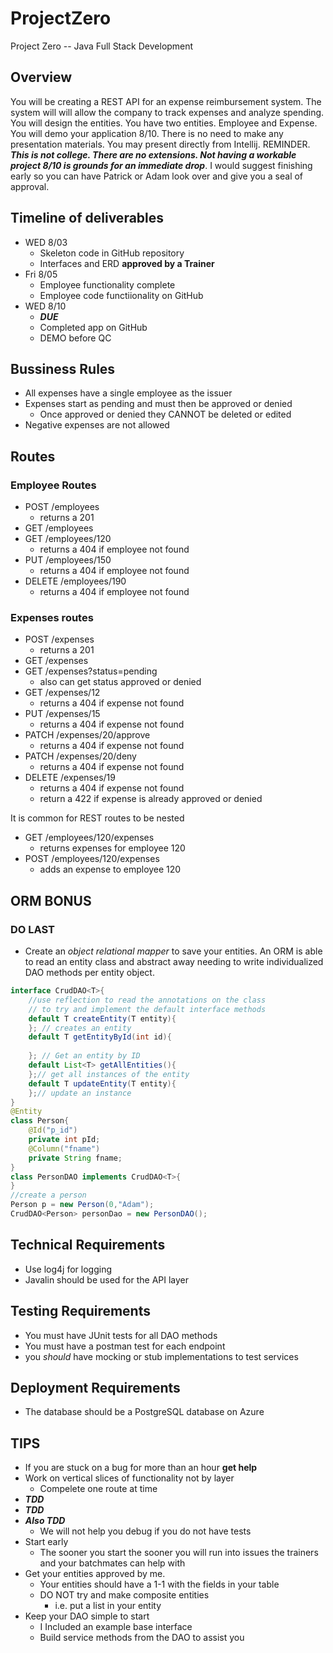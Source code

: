 # ProjectZero
Project Zero -- Java Full Stack Development
## Overview
You will be creating a REST API for an expense reimbursement system. The system will will allow the company to track expenses and analyze spending. You will design the entities. You have two entities. Employee and Expense. You will demo your application 8/10. There is no need to make any presentation materials. You may present directly from Intellij. REMINDER. ***This is not college. There are no extensions. Not having a workable project 8/10 is grounds for an immediate drop***. I would suggest finishing early so you can have Patrick or Adam look over and give you a seal of approval.

## Timeline of deliverables
- WED 8/03
  - Skeleton code in GitHub repository
  - Interfaces and ERD **approved by a Trainer**
- Fri 8/05
  - Employee functionality complete
  - Employee code functiionality on GitHub
- WED 8/10
  - ***DUE***
  - Completed app on GitHub
  - DEMO before QC


## Bussiness Rules
- All expenses have a single employee as the issuer
- Expenses start as pending and must then be approved or denied
  - Once approved or denied they CANNOT be deleted or edited
- Negative expenses are not allowed

## Routes

### Employee Routes
- POST /employees 
  - returns a 201
- GET /employees
- GET /employees/120
  - returns a 404 if employee not found
- PUT /employees/150
  - returns a 404 if employee not found
- DELETE /employees/190
  - returns a 404 if employee not found


### Expenses routes
- POST /expenses 
  - returns a 201
- GET /expenses
- GET /expenses?status=pending
  - also can get status approved or denied
- GET /expenses/12
  - returns a 404 if expense not found
- PUT /expenses/15
  - returns a 404 if expense not found
- PATCH /expenses/20/approve
  - returns a 404 if expense not found
- PATCH /expenses/20/deny
  - returns a 404 if expense not found
- DELETE /expenses/19
  - returns a 404 if expense not found
  - return a 422 if expense is already approved or denied

It is common for REST routes to be nested 
- GET /employees/120/expenses
  - returns expenses for employee 120
- POST /employees/120/expenses
  - adds an expense to employee 120

## ORM BONUS
### DO LAST
- Create an *object relational mapper* to save your entities. An ORM is able to read an entity class and abstract away needing to write individualized DAO methods per entity object.
```java
interface CrudDAO<T>{
    //use reflection to read the annotations on the class
    // to try and implement the default interface methods
    default T createEntity(T entity){
    }; // creates an entity
    default T getEntityById(int id){
        
    }; // Get an entity by ID
    default List<T> getAllEntities(){
    };// get all instances of the entity
    default T updateEntity(T entity){
    };// update an instance 
}
@Entity
class Person{
    @Id("p_id")
    private int pId;
    @Column("fname")
    private String fname;
}
class PersonDAO implements CrudDAO<T>{  
}
//create a person
Person p = new Person(0,"Adam");
CrudDAO<Person> personDao = new PersonDAO();
```
## Technical Requirements
- Use log4j for logging
- Javalin should be used for the API layer

## Testing Requirements
- You must have JUnit tests for all DAO methods
- You must have a postman test for each endpoint
- you *should* have mocking or stub implementations to test services

## Deployment Requirements
- The database should be a PostgreSQL database on Azure

## TIPS
- If you are stuck on a bug for more than an hour **get help**
- Work on vertical slices of functionality not by layer
  - Compelete one route at time
- ***TDD***
- ***TDD***
- ***Also TDD***
  - We will not help you debug if you do not have tests
- Start early
  - The sooner you start the sooner you will run into issues the trainers and your batchmates can help with
- Get your entities approved by me.
  - Your entities should have a 1-1 with the fields in your table
  - DO NOT try and make composite entities
    - i.e. put a list in your entity
- Keep your DAO simple to start
  - I Included an example base interface
  - Build service methods from the DAO to assist you
